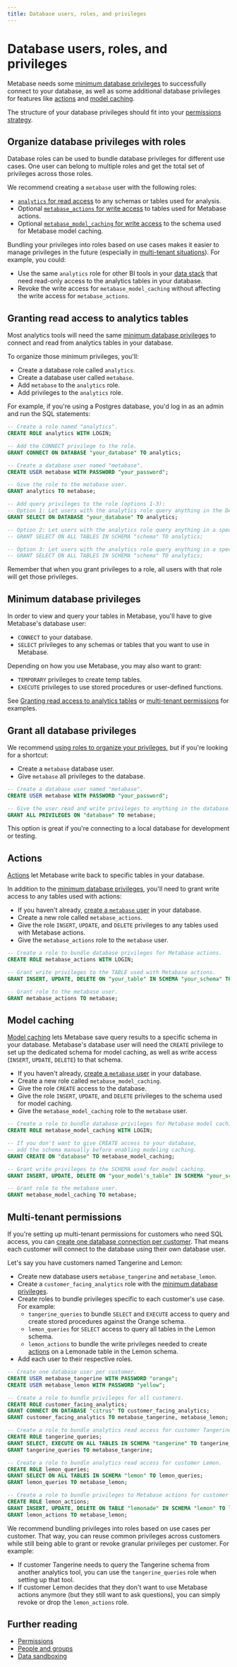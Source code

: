 ```yaml
---
title: Database users, roles, and privileges
---
```


# Database users, roles, and privileges

Metabase needs some [minimum database privileges](#minimum-database-privileges) to successfully connect to your database, as well as some additional database privileges for features like [actions](#actions) and [model caching](#model-caching).

The structure of your database privileges should fit into your [permissions strategy](https://www.metabase.com/learn/permissions/strategy).

## Organize database privileges with roles

Database roles can be used to bundle database privileges for different use cases. One user can belong to multiple roles and get the total set of privileges across those roles.

We recommend creating a `metabase` user with the following roles:

- [`analytics` for read access](#granting-read-access-to-analytics-tables) to any schemas or tables used for analysis.
- Optional [`metabase_actions` for write access](#actions) to tables used for Metabase actions.
- Optional [`metabase_model_caching` for write access](#model-caching) to the schema used for Metabase model caching.

Bundling your privileges into roles based on use cases makes it easier to manage privileges in the future (especially in [multi-tenant situations](#multi-tenant-permissions)). For example, you could:

- Use the same `analytics` role for other BI tools in your [data stack](https://www.metabase.com/learn/databases/data-landscape#data-analysis-layer) that need read-only access to the analytics tables in your database.
- Revoke the write access for `metabase_model_caching` without affecting the write access for `metabase_actions`.

## Granting read access to analytics tables

Most analytics tools will need the same [minimum database privileges](#minimum-database-privileges) to connect and read from analytics tables in your database.

To organize those minimum privileges, you'll:

- Create a database role called `analytics`.
- Create a database user called `metabase`.
- Add `metabase` to the `analytics` role.
- Add privileges to the `analytics` role.

For example, if you're using a Postgres database, you'd log in as an admin and run the SQL statements:

```sql
-- Create a role named "analytics".
CREATE ROLE analytics WITH LOGIN;

-- Add the CONNECT privilege to the role.
GRANT CONNECT ON DATABASE "your_database" TO analytics;

-- Create a database user named "metabase".
CREATE USER metabase WITH PASSWORD "your_password";

-- Give the role to the metabase user.
GRANT analytics TO metabase;

-- Add query privileges to the role (options 1-3):
-- Option 1: Let users with the analytics role query anything in the DATABASE.
GRANT SELECT ON DATABASE "your_database" TO analytics;

-- Option 2: Let users with the analytics role query anything in a specific SCHEMA.
-- GRANT SELECT ON ALL TABLES IN SCHEMA "schema" TO analytics;

-- Option 3: Let users with the analytics role query anything in a specific TABLE.
-- GRANT SELECT ON ALL TABLES IN SCHEMA "schema" TO analytics;
```

Remember that when you grant privileges to a role, all users with that role will get those privileges.

## Minimum database privileges

In order to view and query your tables in Metabase, you'll have to give Metabase's database user:

- `CONNECT` to your database.
- `SELECT` privileges to any schemas or tables that you want to use in Metabase.

Depending on how you use Metabase, you may also want to grant:

- `TEMPORARY` privileges to create temp tables.
- `EXECUTE` privileges to use stored procedures or user-defined functions.

See [Granting read access to analytics tables](#granting-read-access-to-analytics-tables) or [multi-tenant permissions](#multi-tenant-permissions) for examples.

## Grant all database privileges

We recommend [using roles to organize your privileges](#organize-database-privileges-with-roles), but if you're looking for a shortcut:

- Create a `metabase` database user.
- Give `metabase` all privileges to the database.

```sql
-- Create a database user named "metabase".
CREATE USER metabase WITH PASSWORD "your_password";

-- Give the user read and write privileges to anything in the database.
GRANT ALL PRIVILEGES ON "database" TO metabase;
```

This option is great if you're connecting to a local database for development or testing.

## Actions

[Actions](../actions/introduction.md) let Metabase write back to specific tables in your database. 

In addition to the [minimum database privileges](#minimum-database-privileges), you'll need to grant write access to any tables used with actions:

- If you haven't already, [create a `metabase` user](#organize-database-privileges-with-roles) in your database.
- Create a new role called `metabase_actions`.
- Give the role `INSERT`, `UPDATE`, and `DELETE` privileges to any tables used with Metabase actions.
- Give the `metabase_actions` role to the `metabase` user.

```sql
-- Create a role to bundle database privileges for Metabase actions.
CREATE ROLE metabase_actions WITH LOGIN;

-- Grant write privileges to the TABLE used with Metabase actions.
GRANT INSERT, UPDATE, DELETE ON "your_table" IN SCHEMA "your_schema" TO metabase_actions;

-- Grant role to the metabase user.
GRANT metabase_actions TO metabase;
```

## Model caching

[Model caching](../data-modeling/models.md#model-caching) lets Metabase save query results to a specific schema in your database. Metabase's database user will need the `CREATE` privilege to set up the dedicated schema for model caching, as well as write access (`INSERT`, `UPDATE`, `DELETE`) to that schema.

- If you haven't already, [create a `metabase` user](#organize-database-privileges-with-roles) in your database.
- Create a new role called `metabase_model_caching`.
- Give the role `CREATE` access to the database.
- Give the role `INSERT`, `UPDATE`, and `DELETE` privileges to the schema used for model caching.
- Give the `metabase_model_caching` role to the `metabase` user.

```sql
-- Create a role to bundle database privileges for Metabase model caching.
CREATE ROLE metabase_model_caching WITH LOGIN;

-- If you don't want to give CREATE access to your database,
-- add the schema manually before enabling modeling caching.
GRANT CREATE ON "database" TO metabase_model_caching;

-- Grant write privileges to the SCHEMA used for model caching.
GRANT INSERT, UPDATE, DELETE ON "your_model's_table" IN SCHEMA "your_schema" TO metabase_model_caching;

-- Grant role to the metabase user.
GRANT metabase_model_caching TO metabase;
```

## Multi-tenant permissions

If you're setting up multi-tenant permissions for customers who need SQL access, you can [create one database connection per customer](https://www.metabase.com/learn/permissions/multi-tenant-permissions#option-2-granting-customers-native-sql-access-to-their-schema). That means each customer will connect to the database using their own database user. 

Let's say you have customers named Tangerine and Lemon:

- Create new database users `metabase_tangerine` and `metabase_lemon`.
- Create a `customer_facing_analytics` role with the [minimum database privileges](#minimum-database-privileges).
- Create roles to bundle privileges specific to each customer's use case. For example:
  - `tangerine_queries` to bundle `SELECT` and `EXECUTE` access to query and create stored procedures against the Orange schema.
  - `lemon_queries` for `SELECT` access to query all tables in the Lemon schema.
  - `lemon_actions` to bundle the write privileges needed to create [actions](#actions) on a Lemonade table in the Lemon schema.
- Add each user to their respective roles.

```sql
-- Create one database user per customer.
CREATE USER metabase_tangerine WITH PASSWORD "orange";
CREATE USER metabase_lemon WITH PASSWORD "yellow";

-- Create a role to bundle privileges for all customers.
CREATE ROLE customer_facing_analytics;
GRANT CONNECT ON DATABASE "citrus" TO customer_facing_analytics;
GRANT customer_facing_analytics TO metabase_tangerine, metabase_lemon;

-- Create a role to bundle analytics read access for customer Tangerine.
CREATE ROLE tangerine_queries;
GRANT SELECT, EXECUTE ON ALL TABLES IN SCHEMA "tangerine" TO tangerine_queries;
GRANT tangerine_queries TO metabase_tangerine;

-- Create a role to bundle analytics read access for customer Lemon.
CREATE ROLE lemon_queries;
GRANT SELECT ON ALL TABLES IN SCHEMA "lemon" TO lemon_queries;
GRANT lemon_queries TO metabase_lemon;

-- Create a role to bundle privileges to Metabase actions for customer Lemon.
CREATE ROLE lemon_actions;
GRANT INSERT, UPDATE, DELETE ON TABLE "lemonade" IN SCHEMA "lemon" TO lemon_actions;
GRANT lemon_actions TO metabase_lemon;
```

We recommend bundling privileges into roles based on use cases per customer. That way, you can reuse common privileges across customers while still being able to grant or revoke granular privileges per customer. For example:

- If customer Tangerine needs to query the Tangerine schema from another analytics tool, you can use the `tangerine_queries` role when setting up that tool.
- If customer Lemon decides that they don't want to use Metabase actions anymore (but they still want to ask questions), you can simply revoke or drop the `lemon_actions` role.

## Further reading

- [Permissions](../permissions/introduction.md)
- [People and groups](../people-and-groups/start.md)
- [Data sandboxing](../permissions/data-sandboxes.md)